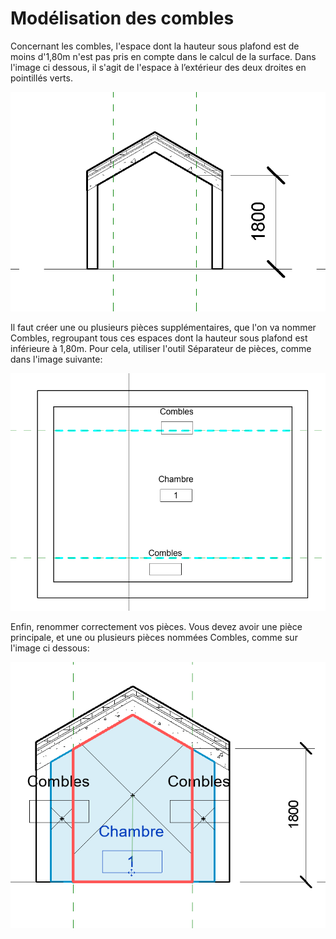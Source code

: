 # Modélisation des combles

Concernant les combles, l'espace dont la hauteur sous plafond est de moins d'1,80m n'est pas pris en compte dans le calcul de la surface. Dans l'image ci dessous, il s'agit de l'espace à l’extérieur des deux droites en pointillés verts.

![](../../.gitbook/assets/capture-5.PNG)

 Il faut créer une ou plusieurs pièces supplémentaires, que l'on va nommer Combles, regroupant tous ces espaces dont la hauteur sous plafond est inférieure à 1,80m. Pour cela, utiliser l'outil Séparateur de pièces, comme dans l'image suivante:

![](../../.gitbook/assets/capture-8.PNG)

Enfin, renommer correctement vos pièces. Vous devez avoir une pièce principale, et une ou plusieurs pièces nommées Combles, comme sur l'image ci dessous: 

![](../../.gitbook/assets/capture-7.PNG)

